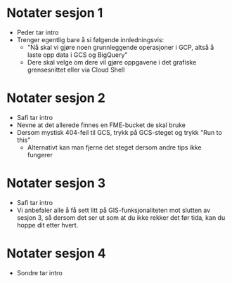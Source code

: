 
# Notater sesjon 1

- Peder tar intro
- Trenger egentlig bare å si følgende innledningsvis:
  - "Nå skal vi gjøre noen grunnleggende operasjoner i GCP, altså å laste opp data i GCS og BigQuery"
  - Dere skal velge om dere vil gjøre oppgavene i det grafiske grensesnittet eller via Cloud Shell

# Notater sesjon 2

- Safi tar intro
- Nevne at det allerede finnes en FME-bucket de skal bruke
- Dersom mystisk 404-feil til GCS, trykk på GCS-steget og trykk "Run to this"
    - Alternativt kan man fjerne det steget dersom andre tips ikke fungerer

# Notater sesjon 3

- Safi tar intro
- Vi anbefaler alle å få sett litt på GIS-funksjonaliteten mot slutten av sesjon 3, så dersom det ser ut som at du ikke rekker det før tida, kan du hoppe dit etter hvert.

# Notater sesjon 4
- Sondre tar intro